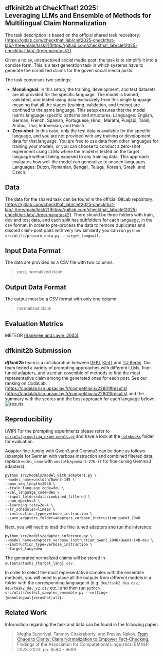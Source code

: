 ## dfkinit2b at CheckThat! 2025:<br>Leveraging LLMs and Ensemble of Methods for Multilingual Claim Normalization

The task description is based on the official shared task repository: [https://gitlab.com/checkthat_lab/clef2025-checkthat-lab/-/tree/main/task2](https://gitlab.com/checkthat_lab/clef2025-checkthat-lab/-/tree/main/task2)

Given a noisy, unstructured social media post, the task is to simplify it into a concise form.
This is a text generation task in which systems have to generate the normlized claims for the goven social media posts.

The task comprises two settings:

- **Monolingual**: In this setup, the training, development, and test datasets are all provided for the specific language. The model is trained, validated, and tested using data exclusively from this single language, meaning that all the stages (training, validation, and testing) are confined to the same language. This setup ensures that the model learns language-specific patterns and structures. Languages: English, German, French, Spanish, Portuguese, Hindi, Marathi, Punjabi, Tamil, Arabic, Thai, Indonesian, and Polish.
- **Zero-shot**: In this case, only the test data is available for the specific language, and you are not provided with any training or development data for that language. You are free to use data from other languages for training your models, or you can choose to conduct a zero-shot experiment using LLMs where the model is tested on the target language without being exposed to any training data. This approach evaluates how well the model can generalize to unseen languages. Languages: Dutch, Romanian, Bengali, Telugu, Korean, Greek, and Czech.

## Data

The data for the shared task can be found in the official GitLab repository: [https://gitlab.com/checkthat_lab/clef2025-checkthat-lab/-/tree/main/task2](https://gitlab.com/checkthat_lab/clef2025-checkthat-lab/-/tree/main/task2). There should be three folders with train, dev and test data, and each split has subfolders for each language, in the csv format. In order to pre-process the data to remove duplicates and discard claim-post pairs with very low similarity you can run `python src/utils/prepare_data.py --target_lang=all`.

## Input Data Format

The data are provided as a CSV file with two columns:

> post, <TAB> normalized claim

## Output Data Format

The output must be a CSV format with only one column:

> normalized claim.

## Evaluation Metrics

METEOR [(Banerjee and Lavie, 2005)](https://aclanthology.org/W05-0909.pdf).

## dfkinit2b Submission

**_dfkinit2b_** team is a collaboration between [DFKI](https://dfki.de), [KInIT](https://kinit.sk) and [TU Berlin](https://www.tu.berlin). Our team tested a variety of prompting approaches with different LLMs, fine-tuned adapters, and used an ensemble of methods to find the most representative claim among the generated ones for each post. See our ranking on CodaLab: [https://codalab.lisn.upsaclay.fr/competitions/22801#results](https://codalab.lisn.upsaclay.fr/competitions/22801#results) and the summary with the scores and the best approach for each language below:
![results](https://github.com/user-attachments/assets/33d5887a-b3c5-44b7-91f8-9c0dbae5844a)

## Reproducibility

\[WIP\] For the prompting experiments please refer to [`scripts/prompting_experiments.py`](https://github.com/tanikina/clef2-normalization/blob/main/scripts/prompting_experiments.py) and have a look at the [`notebooks`](https://github.com/tanikina/clef2-normalization/tree/main/notebooks) folder for evaluation.

Adapter fine-tuning with Qwen3 and Gemma3 can be done as follows (example for German with verbose instruction and combined filtered data, replace `model_name` with `unsloth/gemma-3-27b-it` for fine-tuning Gemma3 adapters):

```
python src/models/model_with_adapters.py \
--model_name=unsloth/Qwen3-14B \
--max_seq_length=2048 \
--train_language_code=deu \
--val_language_code=deu \
--input_folder=data/combined_filtered \
--num_epochs=3 \
--learning_rate=2e-4 \
--lr_scheduler=linear \
--instruction_type=verbose_instruction \
--save_adapters_folder=adapters_verbose_instruction_qwen3_2048
```

Next, you will need to load the fine-tuned adapters and run the inference:

```
python src/models/adapter_inference.py \
--model_name=adapters_verbose_instruction_qwen3_2048/Qwen3-14B-deu \
--instruction_type=verbose_instruction \
--target_lang=deu
```

The generated normalized claims will be stored in `outputs/task2_{target_lang}.csv`.

In order to select the most representative samples with the ensemble methods, you will need to place all the outputs from different models in a folder with the corresponding language id (e.g. `deu/task2_deu.csv`, `deu/task2_deu_v2.csv` etc.) and then run `python src/utils/select_samples_ensemble.py --setting={monolingual|zeroshot|all}`.

## Related Work

Information regarding the task and data can be found in the following paper:

> Megha Sundriyal, Tanmoy Chakraborty, and Preslav Nakov. [From Chaos to Clarity: Claim Normalization to Empower Fact-Checking.](https://aclanthology.org/2023.findings-emnlp.439/) Findings of the Association for Computational Linguistics: EMNLP 2023. 2023. pp. 6594 - 6609.

